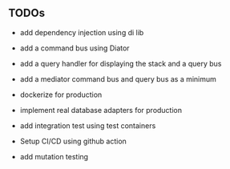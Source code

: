 ## TODOs
* add dependency injection using di lib
* add a command bus using Diator 

* add a query handler for displaying the stack and a query bus
* add a mediator command bus and query bus as a minimum
* dockerize for production
* implement real database adapters for production
* add integration test using test containers
* Setup CI/CD using github action
* add mutation testing